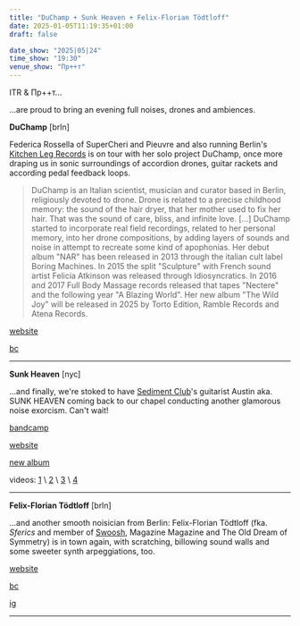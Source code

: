 ```yaml
---
title: "DuChamp + Sunk Heaven + Felix-Florian Tödtloff"
date: 2025-01-05T11:19:35+01:00
draft: false

date_show: "2025|05|24"
time_show: "19:30"
venue_show: "Пр++т"
---
```


ITR & Пр++т...

...are proud to bring an evening full noises, drones and ambiences.

**DuChamp** [brln]

Federica Rossella of SuperCheri and Pieuvre and also running Berlin's [Kitchen Leg Records](https://kitchenlegrecordsberlin.bandcamp.com) is on tour with her solo project DuChamp, once more draping us in sonic surroundings of accordion drones, guitar rackets and according pedal feedback loops.

> DuChamp is an Italian scientist, musician and curator based in Berlin, religiously devoted to drone. Drone is related to a precise childhood memory: the sound of the hair dryer, that her mother used to fix her hair. That was the sound of care, bliss, and infinite love. [...] DuChamp started to incorporate real field recordings, related to her personal memory, into her drone compositions, by adding layers of sounds and noise in attempt to recreate some kind of apophonias. Her debut album "NAR" has been released in 2013 through the italian cult label Boring Machines. In 2015 the split "Sculpture" with French sound artist Felicia Atkinson was released through Idiosyncratics. In 2016 and 2017 Full Body Massage records released that tapes "Nectere" and the following year "A Blazing World". Her new album "The Wild Joy" will be released in 2025 by Torto Edition, Ramble Records and Atena Records.

[website](https://orange-ear.de/portfolio-items/duchamp/)

[bc](https://duchampdronemusic.bandcamp.com)

---

**Sunk Heaven** [nyc]

...and finally, we're stoked to have [Sediment Club](https://www.sedimentclub.com/)'s guitarist Austin aka. SUNK HEAVEN coming back to our chapel conducting another glamorous noise exorcism. Can't wait!

[bandcamp](https://sunkheaven.bandcamp.com)

[website](https://austinsleyjulian.com/Sunk-Heaven-One-Sheet)

[new album](https://hotreleases.bandcamp.com/album/off-white-colosseum)

videos:
[1](https://www.youtube.com/watch?v=H69KAFejOVs)
\ [2](https://www.youtube.com/watch?v=of-iaGFrXVw)
\ [3](https://www.youtube.com/watch?v=cI725avlmi0)
\ [4](https://www.youtube.com/watch?v=my4G7KSJP5U)

---

**Felix-Florian Tödtloff** [brln]

...and another smooth noisician from Berlin: Felix-Florian Tödtloff (fka. _Sferics_ and member of [Swoosh](https://soowsh.bandcamp.com), Magazine Magazine and The Old Dream of Symmetry) is in town again, with scratching, billowing sound walls and some sweeter synth arpeggiations, too.

[website](https://felixfloriantodtloff.com)

[bc](https://felixfloriantodtloff.bandcamp.com)

[ig](https://instagram.com/felixfloriantodtloff)

---

<!-- ![DuChamp + Felix-Florian Tödtloff + Sunk Heaven](../../posters/2025-05-24.png) -->
